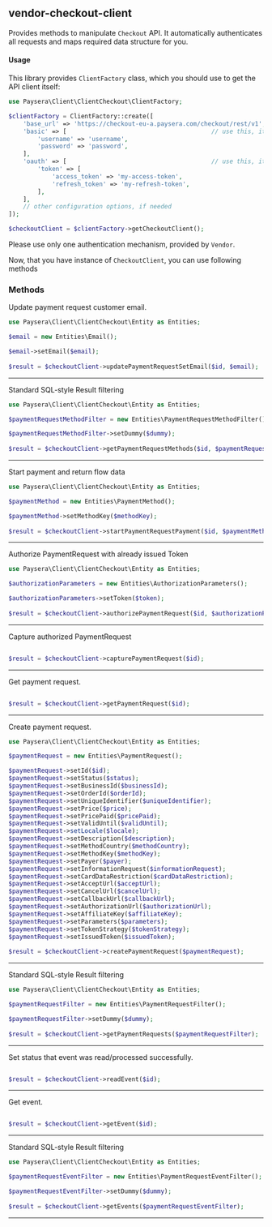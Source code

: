 
## vendor-checkout-client

Provides methods to manipulate `Checkout` API.
It automatically authenticates all requests and maps required data structure for you.

#### Usage

This library provides `ClientFactory` class, which you should use to get the API client itself:

```php
use Paysera\Client\ClientCheckout\ClientFactory;

$clientFactory = ClientFactory::create([
    'base_url' => 'https://checkout-eu-a.paysera.com/checkout/rest/v1', // optional, in case you need a custom one.
    'basic' => [                                        // use this, it API requires Basic authentication.
        'username' => 'username',
        'password' => 'password',
    ],
    'oauth' => [                                        // use this, it API requires OAuth v2 authentication.
        'token' => [
            'access_token' => 'my-access-token',
            'refresh_token' => 'my-refresh-token',
        ],
    ],
    // other configuration options, if needed
]);

$checkoutClient = $clientFactory->getCheckoutClient();
```

Please use only one authentication mechanism, provided by `Vendor`.

Now, that you have instance of `CheckoutClient`, you can use following methods
### Methods

    
Update payment request customer email.


```php
use Paysera\Client\ClientCheckout\Entity as Entities;

$email = new Entities\Email();

$email->setEmail($email);
    
$result = $checkoutClient->updatePaymentRequestSetEmail($id, $email);
```
---


Standard SQL-style Result filtering


```php
use Paysera\Client\ClientCheckout\Entity as Entities;

$paymentRequestMethodFilter = new Entities\PaymentRequestMethodFilter();

$paymentRequestMethodFilter->setDummy($dummy);
    
$result = $checkoutClient->getPaymentRequestMethods($id, $paymentRequestMethodFilter);
```
---


Start payment and return flow data


```php
use Paysera\Client\ClientCheckout\Entity as Entities;

$paymentMethod = new Entities\PaymentMethod();

$paymentMethod->setMethodKey($methodKey);
    
$result = $checkoutClient->startPaymentRequestPayment($id, $paymentMethod);
```
---


Authorize PaymentRequest with already issued Token


```php
use Paysera\Client\ClientCheckout\Entity as Entities;

$authorizationParameters = new Entities\AuthorizationParameters();

$authorizationParameters->setToken($token);
    
$result = $checkoutClient->authorizePaymentRequest($id, $authorizationParameters);
```
---


Capture authorized PaymentRequest


```php

$result = $checkoutClient->capturePaymentRequest($id);
```
---


Get payment request.


```php

$result = $checkoutClient->getPaymentRequest($id);
```
---


Create payment request.


```php
use Paysera\Client\ClientCheckout\Entity as Entities;

$paymentRequest = new Entities\PaymentRequest();

$paymentRequest->setId($id);
$paymentRequest->setStatus($status);
$paymentRequest->setBusinessId($businessId);
$paymentRequest->setOrderId($orderId);
$paymentRequest->setUniqueIdentifier($uniqueIdentifier);
$paymentRequest->setPrice($price);
$paymentRequest->setPricePaid($pricePaid);
$paymentRequest->setValidUntil($validUntil);
$paymentRequest->setLocale($locale);
$paymentRequest->setDescription($description);
$paymentRequest->setMethodCountry($methodCountry);
$paymentRequest->setMethodKey($methodKey);
$paymentRequest->setPayer($payer);
$paymentRequest->setInformationRequest($informationRequest);
$paymentRequest->setCardDataRestriction($cardDataRestriction);
$paymentRequest->setAcceptUrl($acceptUrl);
$paymentRequest->setCancelUrl($cancelUrl);
$paymentRequest->setCallbackUrl($callbackUrl);
$paymentRequest->setAuthorizationUrl($authorizationUrl);
$paymentRequest->setAffiliateKey($affiliateKey);
$paymentRequest->setParameters($parameters);
$paymentRequest->setTokenStrategy($tokenStrategy);
$paymentRequest->setIssuedToken($issuedToken);
    
$result = $checkoutClient->createPaymentRequest($paymentRequest);
```
---

Standard SQL-style Result filtering


```php
use Paysera\Client\ClientCheckout\Entity as Entities;

$paymentRequestFilter = new Entities\PaymentRequestFilter();

$paymentRequestFilter->setDummy($dummy);
    
$result = $checkoutClient->getPaymentRequests($paymentRequestFilter);
```
---

    
Set status that event was read/processed successfully.


```php

$result = $checkoutClient->readEvent($id);
```
---


Get event.


```php

$result = $checkoutClient->getEvent($id);
```
---


Standard SQL-style Result filtering


```php
use Paysera\Client\ClientCheckout\Entity as Entities;

$paymentRequestEventFilter = new Entities\PaymentRequestEventFilter();

$paymentRequestEventFilter->setDummy($dummy);
    
$result = $checkoutClient->getEvents($paymentRequestEventFilter);
```
---

